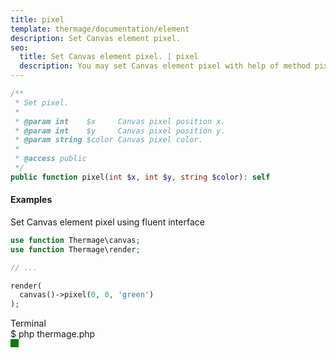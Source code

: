 ```yaml
---
title: pixel
template: thermage/documentation/element
description: Set Canvas element pixel.
seo:
  title: Set Canvas element pixel. | pixel
  description: You may set Canvas element pixel with help of method pixel
---
```


```php
/**
 * Set pixel.
 * 
 * @param int    $x     Canvas pixel position x.
 * @param int    $y     Canvas pixel position y.
 * @param string $color Canvas pixel color.
 * 
 * @access public
 */
public function pixel(int $x, int $y, string $color): self
```

#### Examples

Set Canvas element pixel using fluent interface
```php
use function Thermage\canvas;
use function Thermage\render;

// ...

render(
  canvas()->pixel(0, 0, 'green')
);
```

<div class="terminal">
  <div class="terminal-header">Terminal</div>
  <div class="terminal-body">
    <div class="terminal-command">$ php thermage.php</div>
    <div class="flex">
      <div class="el-pixel" style="width: 13px; height: 13px; background: green;"></div>
    </div>
  </div>
</div>